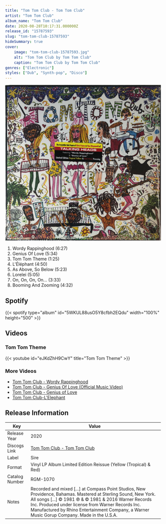 ```yaml
---
title: "Tom Tom Club - Tom Tom Club"
artist: "Tom Tom Club"
album_name: "Tom Tom Club"
date: 2020-08-28T10:17:31.000000Z
release_id: "15787593"
slug: "tom-tom-club-15787593"
hideSummary: true
cover:
    image: "tom-tom-club-15787593.jpg"
    alt: "Tom Tom Club by Tom Tom Club"
    caption: "Tom Tom Club by Tom Tom Club"
genres: ["Electronic"]
styles: ["Dub", "Synth-pop", "Disco"]
---
```


![Tom Tom Club by Tom Tom Club](tom-tom-club-15787593.jpg)

<!-- section break -->

1. Wordy Rappinghood (6:27)
2. Genius Of Love (5:34)
3. Tom Tom Theme (1:25)
4. L'Éléphant (4:50)
5. As Above, So Below (5:23)
6. Lorelei (5:05)
7. On, On, On, On... (3:33)
8. Booming And Zooming (4:32)

<!-- section break -->


## Spotify
{{< spotify type="album" id="5WKUL88usO5Y8cfbh2EQdu" width="100%" height="500" >}}



## Videos
### Tom Tom Theme
{{< youtube id="eJKdZhH9CwY" title="Tom Tom Theme" >}}<br>

### More Videos

- [Tom Tom Club  -  Wordy Rappinghood](https://www.youtube.com/watch?v=6Vl1m5FYlAo)
- [Tom Tom Club - Genius Of Love (Official Music Video)](https://www.youtube.com/watch?v=aCWCF19nUhA)
- [Tom Tom Club - Genius of Love](https://www.youtube.com/watch?v=ECiMhe4E0pI)
- [Tom Tom Club-L'Elephant](https://www.youtube.com/watch?v=Da9MkEDcm68)


## Release Information
|  Key           | Value                                                |
| ---------------| ---------------------------------------------------- |
| Release Year   | 2020                                   |
| Discogs Link   | [Tom Tom Club - Tom Tom Club](https://www.discogs.com/release/15787593-Tom-Tom-Club-Tom-Tom-Club) |
| Label          | Sire |
| Format         | Vinyl LP Album Limited Edition Reissue (Yellow (Tropical) & Red) |
| Catalog Number | RGM-1070 |
| Notes | Recorded and mixed [...] at Compass Point Studios, New Providence, Bahamas. Mastered at Sterling Sound, New York.  All songs [...] © 1981  ℗ & © 1981 & 2016 Warner Records Inc. Produced under license from Warner Records Inc.  Manufactured by Rhino Entertainment Company, a Warner Music Gorup Company. Made in the U.S.A. |